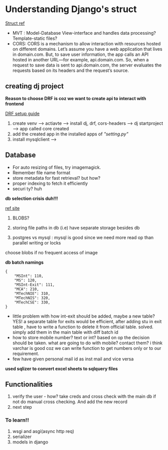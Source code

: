 # Understanding Django's struct

[Struct ref ](https://medium.com/django-unleashed/django-project-structure-a-comprehensive-guide-4b2ddbf2b6b8)

- MVT : Model-Database View-interface and handles data processing? Template-static files?
- CORS: CORS is a mechanism to allow interaction with resources hosted on different domains. Let’s assume you have a web application that lives in domain.com. But, to save user information, the app calls an API hosted in another URL—for example, api.domain.com. So, when a request to save data is sent to api.domain.com, the server evaluates the requests based on its headers and the request’s source.

## creating dj project 
**Reason to choose DRF is coz we want to create api to interact with frontend**

[DRF setup guide](https://medium.com/@codexistslonglastingnotfog/django-rest-framework-a-step-by-step-guide-with-code-examples-efe9665b59d8)

1. create venv --> actiavte --> install dj, drf, cors-headers --> dj startproject --> app called core created
2. add the created app in the installed apps of *"setting.py"*
3. install mysqlclient -->

## Database
- For auto resizing of files, try imagemagick.
- Remember file name format
- store metadata for fast retrieval? but how?
- proper indexing to fetch it efficiently
- securi                    ty? huh


**db selection crisis duh!!!**

[ref site](https://akridata.ai/blog/store-images-in-database/)
1. BLOBS?
2. storing file paths in db (i.e) have separate storage besides db

1. postgres vs mysql : mysql is good since we need more read op than parallel writing or locks
    
choose blobs if no frequent access of image  

**db batch namings**
```
{
    "MSInt": 110,
    "MS": 120,
    "MSInt-Exit": 111,
    "MCA": 210,
    "MTechNIE": 310,
    "MTechNIS": 320,
    "MTechCSE": 330, 
}
```

- little problem with how int-exit should be added, maybe a new table? 
YES! a separate table for exits would be efficient, after adding stu in exit table , have to write a function to delete it from official table. solved. simply add them in the main table with diff batch id
- how to store mobile number? text or int? based on op the decision should be taken.
what are going to do with mobile? contact them? i think varchar is good coz we can write function to get numbers only or to our requirement.
- few have given personal mail id as inst mail and vice versa

**used sqlizer to convert excel sheets to sqlquery files**

## Functionalities 

1. verify the user - how? take creds and cross check with the main db
if not do manual cross checking. And add the new record
2. next step



### To learn!!
1. wsgi and asgi(async http req)    
2. serializer  
3. models in django     